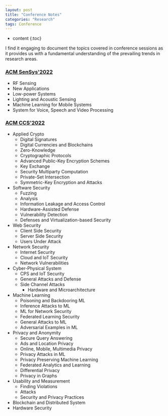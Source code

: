 ```yaml
---
layout: post
title: "Conference Notes"
categories: "Research"
tags: Conference
--- 
```


* content
{:toc}

I find it engaging to document the topics covered in conference sessions as it provides us with a fundamental understanding of the prevailing trends in research areas.




### **[ACM SenSys'2022](https://sensys.acm.org/2022/)**

* RF Sensing
* New Applications
* Low-power Systems
* Lighting and Acoustic Sensing
* Machine Learning for Mobile Systems
* System for Voice, Speech and Video Processing

### **[ACM CCS'2022](https://www.sigsac.org/ccs/CCS2022/)**

* Applied Crypto
	* Digital Signatures
	* Digital Currencies and Blockchains
	* Zero-Knowledge
	* Cryptographic Protocols
	* Advanced Public-Key Encryption Schemes
	* Key Exchange
	* Security Multiparty Computation
	* Private-Set Intersection
	* Symmetric-Key Encryption and Attacks
* Software Security
	* Fuzzing
	* Analysis
	* Information Leakage and Access Control
	* Hardware-Assisted Defense
	* Vulnerability Detection
	* Defenses and Virtualization-based Security
* Web Security
	* Client Side Security
	* Server Side Security
	* Users Under Attack
* Network Security
	* Internet Security
	* Cloud and IoT Security
	* Network Vulnerabilities
* Cyber-Physical System
	* CPS and IoT Security
	* General Attacks and Defense
	* Side Channel Attacks
		* Hardware and Microarchitecture
* Machine Learning
	* Poisoning and Backdooring ML
	* Inference Attacks to ML
	* ML for Network Security
	* Federated Learning Security
	* General Attacks to ML
	* Adversarial Examples in ML
* Privacy and Anonymity
	* Secure Query Answering
	* Ads and Location Privacy
	* Online, Mobile, Multimedia Privacy
	* Privacy Attacks in ML
	* Privacy Preserving Machine Learning
	* Federated Analytics and Learning
	* Differential Privacy
	* Privacy in Graphs
* Usability and Measurement
	* Finding Violations
	* Attacks
	* Security and Privacy Practices
* Blockchain and Distributed System
* Hardware Security
